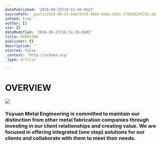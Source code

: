 ```yaml
---
datePublished: '2016-08-25T16:51:40.952Z'
sourcePath: _posts/2016-08-25-b3a73539-d88e-4a8a-a561-3768d929f293.md
inFeed: true
author: []
via: {}
dateModified: '2016-08-25T16:51:39.848Z'
title: OVERVIEW
publisher: {}
description: ''
starred: false
_context: 'http://schema.org'
_type: Article

---
```

# OVERVIEW
![](https://the-grid-user-content.s3-us-west-2.amazonaws.com/056e54f9-8b53-4016-affe-7dc5bb08c0a2.jpg)

### Yuyuan Metal Engineering is committed to maintain our distinction from other metal fabrication companies through investing in our client relationships and creating value. We are focused in offering integrated (one stop) solutions for our clients and collaborate with them to meet their needs.